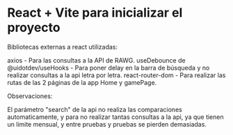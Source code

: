 # React + Vite para inicializar el proyecto

Bibliotecas externas a react utilizadas:

axios - Para las consultas a la API de RAWG.
useDebounce de @uidotdev/useHooks - Para poner delay en la barra de búsqueda y no realizar consultas a la api letra por letra.
react-router-dom - Para realizar las rutas de las 2 páginas de la app Home y gamePage.


Observaciones:

El parámetro "search" de la api no realiza las comparaciones automaticamente, y para no realizar tantas consultas a la api, ya que tienen un limite mensual, y entre pruebas y pruebas se pierden demasiadas.
